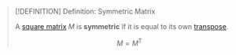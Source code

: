 >[!DEFINITION] Definition: Symmetric Matrix
>
>A [square matrix](Square%20Matrix.md) $M$ is **symmetric** if it is equal to its own [transpose](../Matrix%20Operations/Matrix%20Transposition.md).
>
>$$M = M^\mathsf{T}$$
>